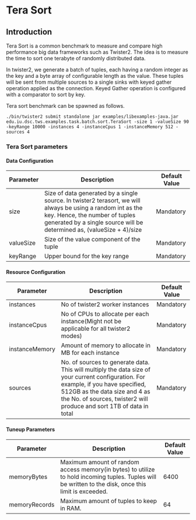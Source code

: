 # Tera Sort

## Introduction

Tera Sort is a common benchmark to measure and compare high performance big data frameworks such as Twister2. The idea is to measure the time to sort one terabyte of randomly distributed data.

In twister2, we generate a batch of tuples, each having a random integer as the key and a byte array of configurable length as the value. These tuples will be sent from multiple sources to a single sinks with keyed gather operation applied as the connection. Keyed Gather operation is configured with a comparator to sort by key. 

Tera sort benchmark can be spawned as follows.

```./bin/twister2 submit standalone jar examples/libexamples-java.jar edu.iu.dsc.tws.examples.task.batch.sort.TeraSort -size 1 -valueSize 90 -keyRange 10000 -instances 4 -instanceCpus 1 -instanceMemory 512 -sources 4```

### Tera Sort parameters

#### Data Configuration

| Parameter  | Description | Default Value |
| ------------- | ------------- | ------------- |
| size  | Size of data generated by a single source. In twister2 terasort, we will always be using a random int as the key. Hence, the number of tuples generated by a single source will be determined as, (valueSize + 4)/size  | Mandatory |
| valueSize | Size of the value component of the tuple | Mandatory |
| keyRange | Upper bound for the key range | Mandatory |

#### Resource Configuration

| Parameter  | Description | Default Value |
| ------------- | ------------- | ------------- |
| instances | No of twister2 worker instances | Mandatory |
| instanceCpus | No of CPUs to allocate per each instance(Might not be applicable for all twister2 modes) | Mandatory |
| instanceMemory | Amount of memory to allocate in MB for each instance | Mandatory |
| sources | No. of sources to generate data. This will multiply the data size of your current configuration. For example, if you have specified, 512GB as the data size and 4 as the No. of sources, twister2 will produce and sort 1TB of data in total | Mandatory |

#### Tuneup Parameters

| Parameter  | Description | Default Value |
| ------------- | ------------- | ------------- |
| memoryBytes | Maximum amount of random access memory(in bytes) to utilize to hold incoming tuples. Tuples will be written to the disk, once this limit is exceeded. | 6400 |
| memoryRecords | Maximum amount of tuples to keep in RAM. | 64 |
